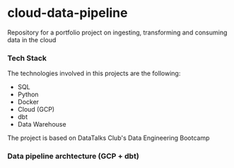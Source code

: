 # cloud-data-pipeline
Repository for a portfolio project on ingesting, transforming and consuming data in the cloud


### Tech Stack
The technologies involved in this projects are the following:

- SQL
- Python
- Docker
- Cloud (GCP)
- dbt
- Data Warehouse


The project is based on DataTalks Club's Data Engineering Bootcamp


### Data pipeline archtecture (GCP + dbt)
